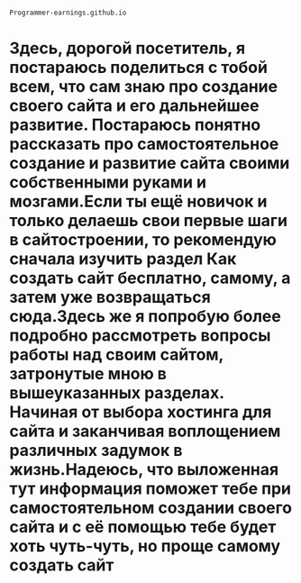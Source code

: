                                                                      Programmer-earnings.github.io
#     Здесь, дорогой посетитель, я постараюсь поделиться с тобой всем, что сам знаю про создание своего сайта и его дальнейшее развитие. Постараюсь понятно рассказать про самостоятельное создание и развитие сайта своими собственными руками и мозгами.Если ты ещё новичок и только делаешь свои первые шаги в сайтостроении, то рекомендую сначала изучить раздел Как создать сайт бесплатно, самому, а затем уже возвращаться сюда.Здесь же я попробую более подробно рассмотреть вопросы работы над своим сайтом, затронутые мною в вышеуказанных разделах. Начиная от выбора хостинга для сайта и заканчивая воплощением различных задумок в жизнь.Надеюсь, что выложенная тут информация поможет тебе при самостоятельном создании своего сайта и с её помощью тебе будет хоть чуть-чуть, но проще самому создать сайт
